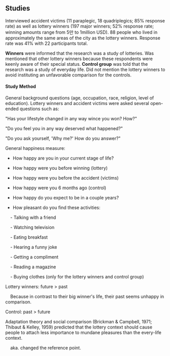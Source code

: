 ## Studies
Interviewed accident victims (11 paraplegic, 18 quadriplegics; 85% response rate) as well as lottery winners (197 major winners; 52% response rate; winning amounts range from 5만 to 1million USD).
88 people who lived in approximately the same areas of the city as the lottery winners. Response rate was 41% with 22 participants total.

**Winners** were informed that the research was a study of lotteries. Was mentioned that other lottery winners because these respondents were keenly aware of their special status.
**Control group** was told that the research was a study of everyday life. Did not mention the lottery winners to avoid instituting an unfavorable comparison for the controls.

#### Study Method
General background questions (age, occupation, race, religion, level of education).
Lottery winners and accident victims were asked several open-ended questions such as:

"Has your lifestyle changed in any way wince you won? How?"

"Do you feel you in any way deserved what happened?"

"Do you ask yourself, 'Why me?' How do you answer?"

  

General happiness measure:

- How happy are you in your current stage of life?

- How happy were you before winning (lottery)

- How happy were you before the accident (victims)

- How happy were you 6 months ago (control)

- How happy do you expect to be in a couple years?

- How pleasant do you find these activities:

    - Talking with a friend

    - Watching television

    - Eating breakfast

    - Hearing a funny joke

    - Getting a compliment

    - Reading a magazine

    - Buying clothes (only for the lottery winners and control group)

  

Lottery winners: future > past

    Because in contrast to their big winner's life, their past seems unhappy in comparison.

Control: past > future

  

Adaptation theory and social comparison (Brickman & Campbell, 1971;  Thibaut & Kelley, 1959) predicted that the lottery context should cause people to attach less importance to mundane pleasures than the every-life context.

    aka. changed the reference point.